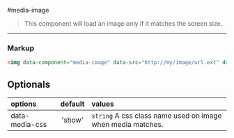 #media-image

> This component will load an image only if it matches the screen size.

---

### Markup

```html
<img data-component="media-image" data-src="http://my/image/url.ext" data-media-min="400" data-media-max="800" />
```

## Optionals

| options       |     default      |        values
|:--------------|:----------------:|:-----------------
|data-media-css |    'show'        |  `string` A css class name used on image when media matches.

